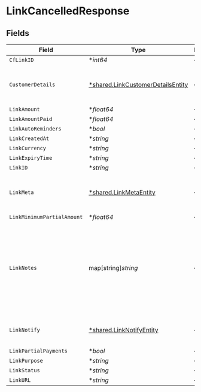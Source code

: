 # LinkCancelledResponse


## Fields

| Field                                                                                                                                               | Type                                                                                                                                                | Required                                                                                                                                            | Description                                                                                                                                         | Example                                                                                                                                             |
| --------------------------------------------------------------------------------------------------------------------------------------------------- | --------------------------------------------------------------------------------------------------------------------------------------------------- | --------------------------------------------------------------------------------------------------------------------------------------------------- | --------------------------------------------------------------------------------------------------------------------------------------------------- | --------------------------------------------------------------------------------------------------------------------------------------------------- |
| `CfLinkID`                                                                                                                                          | **int64*                                                                                                                                            | :heavy_minus_sign:                                                                                                                                  | N/A                                                                                                                                                 |                                                                                                                                                     |
| `CustomerDetails`                                                                                                                                   | [*shared.LinkCustomerDetailsEntity](../../../pkg/models/shared/linkcustomerdetailsentity.md)                                                        | :heavy_minus_sign:                                                                                                                                  | N/A                                                                                                                                                 | {<br/>"customer_name": "John Doe",<br/>"customer_phone": "9999999999",<br/>"customer_email": "john@cashfree.com"<br/>}                              |
| `LinkAmount`                                                                                                                                        | **float64*                                                                                                                                          | :heavy_minus_sign:                                                                                                                                  | N/A                                                                                                                                                 |                                                                                                                                                     |
| `LinkAmountPaid`                                                                                                                                    | **float64*                                                                                                                                          | :heavy_minus_sign:                                                                                                                                  | N/A                                                                                                                                                 |                                                                                                                                                     |
| `LinkAutoReminders`                                                                                                                                 | **bool*                                                                                                                                             | :heavy_minus_sign:                                                                                                                                  | N/A                                                                                                                                                 |                                                                                                                                                     |
| `LinkCreatedAt`                                                                                                                                     | **string*                                                                                                                                           | :heavy_minus_sign:                                                                                                                                  | N/A                                                                                                                                                 |                                                                                                                                                     |
| `LinkCurrency`                                                                                                                                      | **string*                                                                                                                                           | :heavy_minus_sign:                                                                                                                                  | N/A                                                                                                                                                 |                                                                                                                                                     |
| `LinkExpiryTime`                                                                                                                                    | **string*                                                                                                                                           | :heavy_minus_sign:                                                                                                                                  | N/A                                                                                                                                                 |                                                                                                                                                     |
| `LinkID`                                                                                                                                            | **string*                                                                                                                                           | :heavy_minus_sign:                                                                                                                                  | N/A                                                                                                                                                 |                                                                                                                                                     |
| `LinkMeta`                                                                                                                                          | [*shared.LinkMetaEntity](../../../pkg/models/shared/linkmetaentity.md)                                                                              | :heavy_minus_sign:                                                                                                                                  | N/A                                                                                                                                                 | {<br/>"notify_url": "https://ee08e626ecd88c61c85f5c69c0418cb5.m.pipedream.net",<br/>"upi_intent": false,<br/>"return_url": "https://b8af79f41056.eu.ngrok.io"<br/>} |
| `LinkMinimumPartialAmount`                                                                                                                          | **float64*                                                                                                                                          | :heavy_minus_sign:                                                                                                                                  | N/A                                                                                                                                                 |                                                                                                                                                     |
| `LinkNotes`                                                                                                                                         | map[string]*string*                                                                                                                                 | :heavy_minus_sign:                                                                                                                                  | Key-value pair that can be used to store additional information about the entity. Maximum 5 key-value pairs                                         | {<br/>"key_1": "value_1",<br/>"key_2": "value_2"<br/>}                                                                                              |
| `LinkNotify`                                                                                                                                        | [*shared.LinkNotifyEntity](../../../pkg/models/shared/linknotifyentity.md)                                                                          | :heavy_minus_sign:                                                                                                                                  | N/A                                                                                                                                                 | {<br/>"send_sms": false,<br/>"send_email": true<br/>}                                                                                               |
| `LinkPartialPayments`                                                                                                                               | **bool*                                                                                                                                             | :heavy_minus_sign:                                                                                                                                  | N/A                                                                                                                                                 |                                                                                                                                                     |
| `LinkPurpose`                                                                                                                                       | **string*                                                                                                                                           | :heavy_minus_sign:                                                                                                                                  | N/A                                                                                                                                                 |                                                                                                                                                     |
| `LinkStatus`                                                                                                                                        | **string*                                                                                                                                           | :heavy_minus_sign:                                                                                                                                  | N/A                                                                                                                                                 |                                                                                                                                                     |
| `LinkURL`                                                                                                                                           | **string*                                                                                                                                           | :heavy_minus_sign:                                                                                                                                  | N/A                                                                                                                                                 |                                                                                                                                                     |